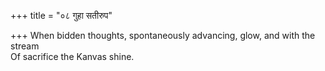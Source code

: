 +++
title = "०८ गुहा सतीरुप"

+++
When bidden thoughts, spontaneously advancing, glow, and with the stream  
     Of sacrifice the Kanvas shine.